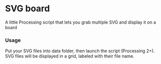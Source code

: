 # SVG board
A little Processing script that lets you grab multiple SVG and display it on a board

### Usage
Put your SVG files into data folder, then launch the script (Processing 2+). SVG files will be displayed in a grid, labeled with their file name.
